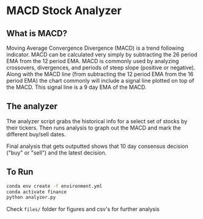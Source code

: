 # MACD Stock Analyzer

## What is MACD?

Moving Average Convergence Divergence (MACD) is a trend following indicator.
MACD can be calculated very simply by subtracting the 26 period EMA from the 12 period EMA.
MACD is commonly used by analyzing crossovers, divergences, and periods of steep slope (positive or negative). 
Along with the MACD line (from subtracting the 12 period EMA from the 16 period EMA) the chart commonly will include a signal line plotted on top of the MACD. 
This signal line is a 9 day EMA of the MACD.

## The analyzer

The analyzer script grabs the historical info for a select set of stocks by their tickers.
Then runs analysis to graph out the MACD and mark the different buy/sell dates.

Final analysis that gets outputted shows that 10 day consensus decision ("buy" or "sell") and the latest decision.

## To Run

```bash
conda env create -f environment.yml
conda activate finance
python analyzer.py
```

Check `files/` folder for figures and csv's for further analysis
